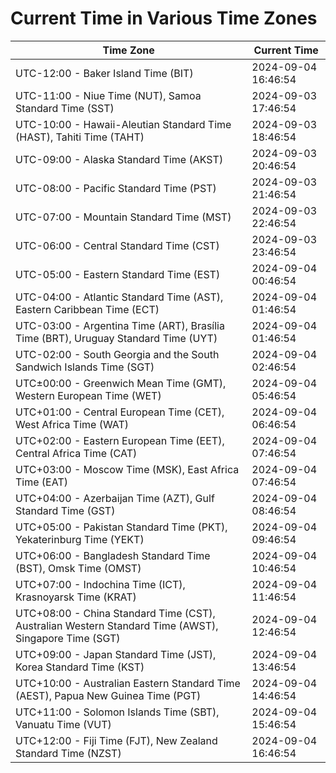 # Current Time in Various Time Zones

| Time Zone | Current Time |
|-----------|--------------|
| UTC-12:00 - Baker Island Time (BIT) | 2024-09-04 16:46:54 |
| UTC-11:00 - Niue Time (NUT), Samoa Standard Time (SST) | 2024-09-03 17:46:54 |
| UTC-10:00 - Hawaii-Aleutian Standard Time (HAST), Tahiti Time (TAHT) | 2024-09-03 18:46:54 |
| UTC-09:00 - Alaska Standard Time (AKST) | 2024-09-03 20:46:54 |
| UTC-08:00 - Pacific Standard Time (PST) | 2024-09-03 21:46:54 |
| UTC-07:00 - Mountain Standard Time (MST) | 2024-09-03 22:46:54 |
| UTC-06:00 - Central Standard Time (CST) | 2024-09-03 23:46:54 |
| UTC-05:00 - Eastern Standard Time (EST) | 2024-09-04 00:46:54 |
| UTC-04:00 - Atlantic Standard Time (AST), Eastern Caribbean Time (ECT) | 2024-09-04 01:46:54 |
| UTC-03:00 - Argentina Time (ART), Brasília Time (BRT), Uruguay Standard Time (UYT) | 2024-09-04 01:46:54 |
| UTC-02:00 - South Georgia and the South Sandwich Islands Time (SGT) | 2024-09-04 02:46:54 |
| UTC±00:00 - Greenwich Mean Time (GMT), Western European Time (WET) | 2024-09-04 05:46:54 |
| UTC+01:00 - Central European Time (CET), West Africa Time (WAT) | 2024-09-04 06:46:54 |
| UTC+02:00 - Eastern European Time (EET), Central Africa Time (CAT) | 2024-09-04 07:46:54 |
| UTC+03:00 - Moscow Time (MSK), East Africa Time (EAT) | 2024-09-04 07:46:54 |
| UTC+04:00 - Azerbaijan Time (AZT), Gulf Standard Time (GST) | 2024-09-04 08:46:54 |
| UTC+05:00 - Pakistan Standard Time (PKT), Yekaterinburg Time (YEKT) | 2024-09-04 09:46:54 |
| UTC+06:00 - Bangladesh Standard Time (BST), Omsk Time (OMST) | 2024-09-04 10:46:54 |
| UTC+07:00 - Indochina Time (ICT), Krasnoyarsk Time (KRAT) | 2024-09-04 11:46:54 |
| UTC+08:00 - China Standard Time (CST), Australian Western Standard Time (AWST), Singapore Time (SGT) | 2024-09-04 12:46:54 |
| UTC+09:00 - Japan Standard Time (JST), Korea Standard Time (KST) | 2024-09-04 13:46:54 |
| UTC+10:00 - Australian Eastern Standard Time (AEST), Papua New Guinea Time (PGT) | 2024-09-04 14:46:54 |
| UTC+11:00 - Solomon Islands Time (SBT), Vanuatu Time (VUT) | 2024-09-04 15:46:54 |
| UTC+12:00 - Fiji Time (FJT), New Zealand Standard Time (NZST) | 2024-09-04 16:46:54 |
